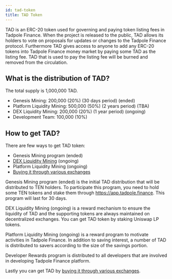 ```yaml
---
id: tad-token
title: TAD Token
---
```


TAD is an ERC-20 token used for governing and paying token listing fees in Tadpole Finance. When the project is released to the public, TAD allows its holders to vote on proposals for updates or changes to the Tadpole Finance protocol. Furthermore TAD gives access to anyone to add any ERC-20 tokens into Tadpole Finance money market by paying some TAD as the listing fee. TAD that is used to pay the listing fee will be burned and removed from the circulation.

## What is the distribution of TAD?

The total supply is 1,000,000 TAD.

* Genesis Mining: 200,000 (20%) (30 days period) (ended)
* Platform Liquidity Mining: 500,000 (50%) (2 years period) (TBA)
* DEX Liquidity Mining: 200,000 (20%) (1 year period) (ongoing)
* Development Team: 100,000 (10%)


## How to get TAD?

There are few ways to get TAD token:
* Genesis Mining program (ended)
* [DEX Liquidity Mining](staking) (ongoing)
* Platform Liquidity Mining (ongoing)
* [Buying it through various exchanges](exchanges)

Genesis Mining program (ended) is the initial TAD distribution that will be distributed to TEN holders. To participate this program, you need to hold some TEN tokens and stake them through https://app.tadpole.finance. This program will last for 30 days.

DEX Liquidity Mining (ongoing) is a reward mechanism to ensure the liquidity of TAD and the supporting tokens are always maintained on decentralized exchanges. You can get TAD token by staking Uniswap LP tokens.

Platform Liquidity Mining (ongoing) is a reward program to motivate activities in Tadpole Finance. In addition to saving interest, a number of TAD is distributed to savers according to the size of the savings portion.

Developer Rewards program is distributed to all developers that are involved in developing Tadpole Finance platform.

Lastly you can get TAD by [buying it through various exchanges](exchanges).
